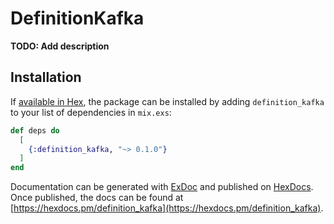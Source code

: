 # DefinitionKafka

**TODO: Add description**

## Installation

If [available in Hex](https://hex.pm/docs/publish), the package can be installed
by adding `definition_kafka` to your list of dependencies in `mix.exs`:

```elixir
def deps do
  [
    {:definition_kafka, "~> 0.1.0"}
  ]
end
```

Documentation can be generated with [ExDoc](https://github.com/elixir-lang/ex_doc)
and published on [HexDocs](https://hexdocs.pm). Once published, the docs can
be found at [https://hexdocs.pm/definition_kafka](https://hexdocs.pm/definition_kafka).

